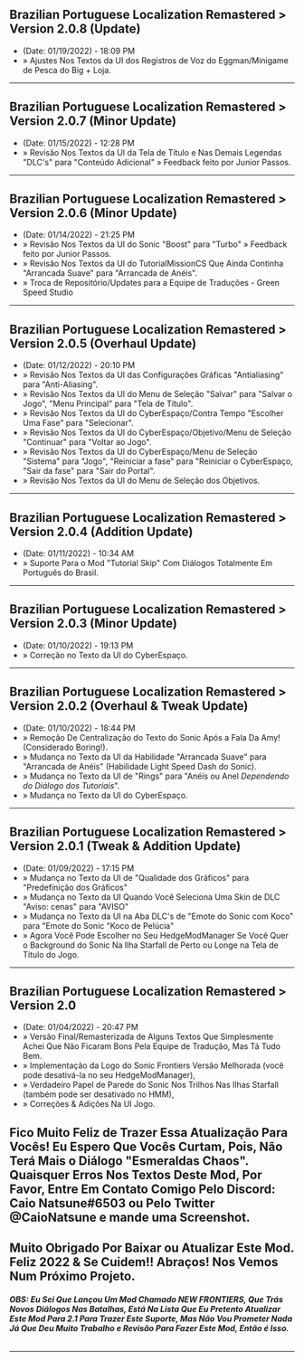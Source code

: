 ## Brazilian Portuguese Localization Remastered > Version 2.0.8 (Update)
- (Date: 01/19/2022) - 18:09 PM
- » Ajustes Nos Textos da UI dos Registros de Voz do Eggman/Minigame de Pesca do Big + Loja.
--------------------------------------------------------------------------------------------------
## Brazilian Portuguese Localization Remastered > Version 2.0.7 (Minor Update)
- (Date: 01/15/2022) - 12:28 PM
- » Revisão Nos Textos da UI da Tela de Título e Nas Demais Legendas "DLC's" para "Conteúdo Adicional" » Feedback feito por Junior Passos.
--------------------------------------------------------------------------------------------------
## Brazilian Portuguese Localization Remastered > Version 2.0.6 (Minor Update)
- (Date: 01/14/2022) - 21:25 PM
- » Revisão Nos Textos da UI do Sonic "Boost" para "Turbo" » Feedback feito por Junior Passos.
- » Revisão Nos Textos da UI do TutorialMissionCS Que Ainda Continha "Arrancada Suave" para "Arrancada de Anéis".
- » Troca de Repositório/Updates para a Equipe de Traduções - Green Speed Studio
--------------------------------------------------------------------------------------------------
## Brazilian Portuguese Localization Remastered > Version 2.0.5 (Overhaul Update)
- (Date: 01/12/2022) - 20:10 PM
- » Revisão Nos Textos da UI das Configurações Gráficas "Antialiasing" para "Anti-Aliasing".
- » Revisão Nos Textos da UI do Menu de Seleção "Salvar" para "Salvar o Jogo", "Menu Principal" para "Tela de Título".
- » Revisão Nos Textos da UI do CyberEspaço/Contra Tempo "Escolher Uma Fase" para "Selecionar".
- » Revisão Nos Textos da UI do CyberEspaço/Objetivo/Menu de Seleção "Continuar" para "Voltar ao Jogo".
- » Revisão Nos Textos da UI do CyberEspaço/Menu de Seleção "Sistema" para "Jogo", "Reiniciar a fase" para "Reiniciar o CyberEspaço, "Sair da fase" para "Sair do Portal".
- » Revisão Nos Textos da UI do Menu de Seleção dos Objetivos.
--------------------------------------------------------------------------------------------------
## Brazilian Portuguese Localization Remastered > Version 2.0.4 (Addition Update)
- (Date: 01/11/2022) - 10:34 AM
- » Suporte Para o Mod "Tutorial Skip" Com Diálogos Totalmente Em Português do Brasil.
--------------------------------------------------------------------------------------------------
## Brazilian Portuguese Localization Remastered > Version 2.0.3 (Minor Update)
- (Date: 01/10/2022) - 19:13 PM
- » Correção no Texto da UI do CyberEspaço.
--------------------------------------------------------------------------------------------------
## Brazilian Portuguese Localization Remastered > Version 2.0.2 (Overhaul & Tweak Update)
- (Date: 01/10/2022) - 18:44 PM
- » Remoção De Centralização do Texto do Sonic Após a Fala Da Amy! (Considerado Boring!).
- » Mudança no Texto da UI da Habilidade "Arrancada Suave" para "Arrancada de Anéis" (Habilidade Light Speed Dash do Sonic).
- » Mudança no Texto da UI de "Rings" para "Anéis ou Anel *Dependendo do Diálogo dos Tutoriais*".
- » Mudança no Texto da UI do CyberEspaço.
--------------------------------------------------------------------------------------------------
## Brazilian Portuguese Localization Remastered > Version 2.0.1 (Tweak & Addition Update)
- (Date: 01/09/2022) - 17:15 PM
- » Mudança no Texto da UI de "Qualidade dos Gráficos" para "Predefinição dos Gráficos"
- » Mudança no Texto da UI Quando Você Seleciona Uma Skin de DLC "Aviso: cenas" para "AVISO"
- » Mudança no Texto da UI na Aba DLC's de "Emote do Sonic com Koco" para "Emote do Sonic "Koco de Pelúcia"
- » Agora Você Pode Escolher no Seu HedgeModManager Se Você Quer o Background do Sonic Na Ilha Starfall de Perto ou Longe na Tela de Título do Jogo.
--------------------------------------------------------------------------------------------------
## Brazilian Portuguese Localization Remastered > Version 2.0
- (Date: 01/04/2022) - 20:47 PM
- » Versão Final/Remasterizada de Alguns Textos Que Simplesmente Achei Que Não Ficaram Bons Pela Equipe de Tradução, Mas Tá Tudo Bem. 
- » Implementação da Logo do Sonic Frontiers Versão Melhorada (você pode desativá-la no seu HedgeModManager), 
- » Verdadeiro Papel de Parede do Sonic Nos Trilhos Nas Ilhas Starfall (também pode ser desativado no HMM), 
- » Correções & Adições Na UI Jogo.

## Fico Muito Feliz de Trazer Essa Atualização Para Vocês! Eu Espero Que Vocês Curtam, Pois, Não Terá Mais o Diálogo "Esmeraldas Chaos". Quaisquer Erros Nos Textos Deste Mod, Por Favor, Entre Em Contato Comigo Pelo Discord: Caio Natsune#6503 ou Pelo Twitter @CaioNatsune e mande uma Screenshot.

## Muito Obrigado Por Baixar ou Atualizar Este Mod. Feliz 2022 & Se Cuidem!! Abraços! Nos Vemos Num Próximo Projeto.
###### **OBS: Eu Sei Que Lançou Um Mod Chamado NEW FRONTIERS, Que Trás Novos Diálogos Nas Batalhas, Está Na Lista Que Eu Pretento Atualizar Este Mod Para 2.1 Para Trazer Este Suporte, Mas Não Vou Prometer Nada Já Que Deu Muito Trabalho e Revisão Para Fazer Este Mod, Então é Isso.**
--------------------------------------------------------------------------------------------------



